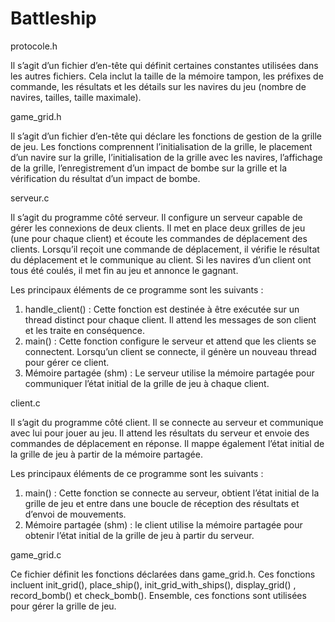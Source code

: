 # Battleship

protocole.h

Il s’agit d’un fichier d’en-tête qui définit certaines constantes utilisées dans les autres fichiers. Cela inclut la taille de la mémoire tampon, les préfixes de commande, les résultats et les détails sur les navires du jeu (nombre de navires, tailles, taille maximale).


game_grid.h

Il s’agit d’un fichier d’en-tête qui déclare les fonctions de gestion de la grille de jeu. Les fonctions comprennent l’initialisation de la grille, le placement d’un navire sur la grille, l’initialisation de la grille avec les navires, l’affichage de la grille, l’enregistrement d’un impact de bombe sur la grille et la vérification du résultat d’un impact de bombe.


serveur.c

Il s’agit du programme côté serveur. Il configure un serveur capable de gérer les connexions de deux clients. Il met en place deux grilles de jeu (une pour chaque client) et écoute les commandes de déplacement des clients. Lorsqu’il reçoit une commande de déplacement, il vérifie le résultat du déplacement et le communique au client. Si les navires d’un client ont tous été coulés, il met fin au jeu et annonce le gagnant.

Les principaux éléments de ce programme sont les suivants :

1.	handle_client() : Cette fonction est destinée à être exécutée sur un thread distinct pour chaque client. Il attend les messages de son client et les traite en conséquence.
2.	main() : Cette fonction configure le serveur et attend que les clients se connectent. Lorsqu’un client se connecte, il génère un nouveau thread pour gérer ce client.
3.	Mémoire partagée (shm) : Le serveur utilise la mémoire partagée pour communiquer l’état initial de la grille de jeu à chaque client.


client.c

Il s’agit du programme côté client. Il se connecte au serveur et communique avec lui pour jouer au jeu. Il attend les résultats du serveur et envoie des commandes de déplacement en réponse. Il mappe également l’état initial de la grille de jeu à partir de la mémoire partagée.

Les principaux éléments de ce programme sont les suivants :

1.	main() : Cette fonction se connecte au serveur, obtient l’état initial de la grille de jeu et entre dans une boucle de réception des résultats et d’envoi de mouvements.
2.	Mémoire partagée (shm) : le client utilise la mémoire partagée pour obtenir l’état initial de la grille de jeu à partir du serveur.


game_grid.c

Ce fichier définit les fonctions déclarées dans game_grid.h. Ces fonctions incluent init_grid(), place_ship(), init_grid_with_ships(), display_grid()   ,  record_bomb() et check_bomb(). Ensemble, ces fonctions sont utilisées pour gérer la grille de jeu.
